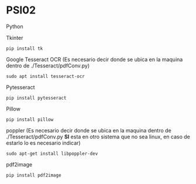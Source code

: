 # PSI02

Python

Tkinter

`pip install tk`

Google Tesseract OCR
(Es necesario decir donde se ubica en la maquina dentro de ./Tesseract/pdfConv.py)

`sudo apt install tesseract-ocr`

Pytesseract

`pip install pytesseract`

Pillow

`pip install pillow`

poppler
(Es necesario decir donde se ubica en la maquina dentro de ./Tesseract/pdfConv.py **SI** esta en otro sistema que no sea linux, en caso de estarlo lo es necesario indicar)

`sudo apt-get install libpoppler-dev`


pdf2image

`pip install pdf2image`
